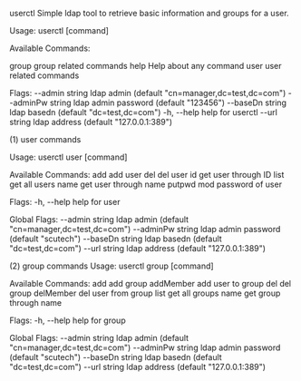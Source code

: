 userctl
Simple ldap tool to retrieve basic information and groups for a user.

Usage:
  userctl [command]

Available Commands:

  group       group related commands
  help        Help about any command
  user        user related commands

Flags:
      --admin string     ldap admin (default "cn=manager,dc=test,dc=com")
      --adminPw string   ldap admin password (default "123456")
      --baseDn string    ldap basedn (default "dc=test,dc=com")
  -h, --help             help for userctl
      --url string       ldap address (default "127.0.0.1:389")

(1) user commands

Usage:
  userctl user [command]

Available Commands:
  add         add user
  del         del user
  id          get user through ID
  list        get all users
  name        get user through name
  putpwd      mod password of user

Flags:
  -h, --help   help for user

Global Flags:
      --admin string     ldap admin (default "cn=manager,dc=test,dc=com")
      --adminPw string   ldap admin password (default "scutech")
      --baseDn string    ldap basedn (default "dc=test,dc=com")
      --url string       ldap address (default "127.0.0.1:389")

(2) group commands
Usage:
  userctl group [command]

Available Commands:
  add         add group
  addMember   add user to group
  del         del group
  delMember   del user from group
  list        get all groups
  name        get group through name

Flags:
  -h, --help   help for group

Global Flags:
      --admin string     ldap admin (default "cn=manager,dc=test,dc=com")
      --adminPw string   ldap admin password (default "scutech")
      --baseDn string    ldap basedn (default "dc=test,dc=com")
      --url string       ldap address (default "127.0.0.1:389")
